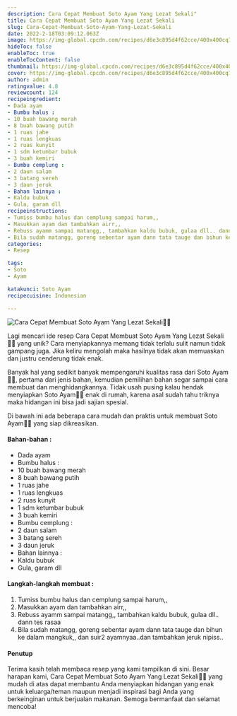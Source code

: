 ```yaml
---
description: Cara Cepat Membuat Soto Ayam Yang Lezat Sekali"
title: Cara Cepat Membuat Soto Ayam Yang Lezat Sekali
slug: Cara-Cepat-Membuat-Soto-Ayam-Yang-Lezat-Sekali
date: 2022-2-18T03:09:12.063Z
image: https://img-global.cpcdn.com/recipes/d6e3c895d4f62cce/400x400cq70/photo.jpg
hideToc: false
enableToc: true
enableTocContent: false
thumbnail: https://img-global.cpcdn.com/recipes/d6e3c895d4f62cce/400x400cq70/photo.jpg
cover: https://img-global.cpcdn.com/recipes/d6e3c895d4f62cce/400x400cq70/photo.jpg
author: admin
ratingvalue: 4.8
reviewcount: 124
recipeingredient:
- Dada ayam
- Bumbu halus :
- 10 buah bawang merah
- 8 buah bawang putih
- 1 ruas jahe
- 1 ruas lengkuas
- 2 ruas kunyit
- 1 sdm ketumbar bubuk
- 3 buah kemiri
- Bumbu cemplung :
- 2 daun salam
- 3 batang sereh
- 3 daun jeruk
- Bahan lainnya :
- Kaldu bubuk
- Gula, garam dll
recipeinstructions:
- Tumiss bumbu halus dan cemplung sampai harum,,
- Masukkan ayam dan tambahkan airr,,
- Rebuss ayamm sampai matangg,, tambahkan kaldu bubuk, gulaa dll.. dann tes rasaa
- Bila sudah matangg, goreng sebentar ayam dann tata tauge dan bihun ke dalam mangkuk,, dan suir2 ayamnyaa..dan tambahkan jeruk nipiss..
categories:
- Resep

tags:
- Soto
- Ayam

katakunci: Soto Ayam
recipecuisine: Indonesian

---
```


![Cara Cepat Membuat Soto Ayam Yang Lezat Sekali👩‍🍳](https://img-global.cpcdn.com/recipes/d6e3c895d4f62cce/400x400cq70/photo.jpg)

Lagi mencari ide resep Cara Cepat Membuat Soto Ayam Yang Lezat Sekali👩‍🍳 yang unik? Cara menyiapkannya memang tidak terlalu sulit namun tidak gampang juga. Jika keliru mengolah maka hasilnya tidak akan memuaskan dan justru cenderung tidak enak.

Banyak hal yang sedikit banyak mempengaruhi kualitas rasa dari Soto Ayam👩‍🍳, pertama dari jenis bahan, kemudian pemilihan bahan segar sampai cara membuat dan menghidangkannya. Tidak usah pusing kalau hendak menyiapkan Soto Ayam👩‍🍳 enak di rumah, karena asal sudah tahu triknya maka hidangan ini bisa jadi sajian spesial.

Di bawah ini ada beberapa cara mudah dan praktis untuk membuat Soto Ayam👩‍🍳 yang siap dikreasikan.

<!--inarticleads1-->

#### Bahan-bahan :

- Dada ayam
- Bumbu halus :
- 10 buah bawang merah
- 8 buah bawang putih
- 1 ruas jahe
- 1 ruas lengkuas
- 2 ruas kunyit
- 1 sdm ketumbar bubuk
- 3 buah kemiri
- Bumbu cemplung :
- 2 daun salam
- 3 batang sereh
- 3 daun jeruk
- Bahan lainnya :
- Kaldu bubuk
- Gula, garam dll

<!--inarticleads2-->

#### Langkah-langkah membuat :

1. Tumiss bumbu halus dan cemplung sampai harum,,
1. Masukkan ayam dan tambahkan airr,,
1. Rebuss ayamm sampai matangg,, tambahkan kaldu bubuk, gulaa dll.. dann tes rasaa
1. Bila sudah matangg, goreng sebentar ayam dann tata tauge dan bihun ke dalam mangkuk,, dan suir2 ayamnyaa..dan tambahkan jeruk nipiss..

#### Penutup

Terima kasih telah membaca resep yang kami tampilkan di sini. Besar harapan kami, Cara Cepat Membuat Soto Ayam Yang Lezat Sekali👩‍🍳 yang mudah di atas dapat membantu Anda menyiapkan hidangan yang enak untuk keluarga/teman maupun menjadi inspirasi bagi Anda yang berkeinginan untuk berjualan makanan. Semoga bermanfaat dan selamat mencoba!